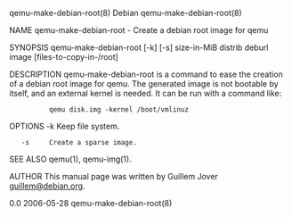 qemu-make-debian-root(8)                                                                                                                                 Debian                                                                                                                                qemu-make-debian-root(8)

NAME
       qemu-make-debian-root - Create a debian root image for qemu

SYNOPSIS
       qemu-make-debian-root [-k] [-s] size-in-MiB distrib deburl image [files-to-copy-in-/root]

DESCRIPTION
       qemu-make-debian-root is a command to ease the creation of a debian root image for qemu.  The generated image is not bootable by itself, and an external kernel is needed. It can be run with a command like:

              qemu disk.img -kernel /boot/vmlinuz

OPTIONS
       -k     Keep file system.

       -s     Create a sparse image.

SEE ALSO
       qemu(1), qemu-img(1).

AUTHOR
       This manual page was written by Guillem Jover <guillem@debian.org>.

0.0                                                                                                                                                    2006-05-28                                                                                                                              qemu-make-debian-root(8)
